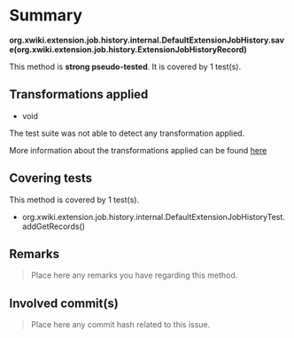 # Summary
**org.xwiki.extension.job.history.internal.DefaultExtensionJobHistory.save(org.xwiki.extension.job.history.ExtensionJobHistoryRecord)**

This method is **strong pseudo-tested**.
It is covered by 1 test(s). 


## Transformations applied

- void


The test suite was not able to detect any transformation applied.

More information about the transformations applied can be found [here](https://github.com/STAMP-project/pitest-descartes)

## Covering tests
This method is covered by 1 test(s).
* org.xwiki.extension.job.history.internal.DefaultExtensionJobHistoryTest.addGetRecords()


## Remarks
> Place here any remarks you have regarding this method.

## Involved commit(s)

> Place here any commit hash related to this issue.
